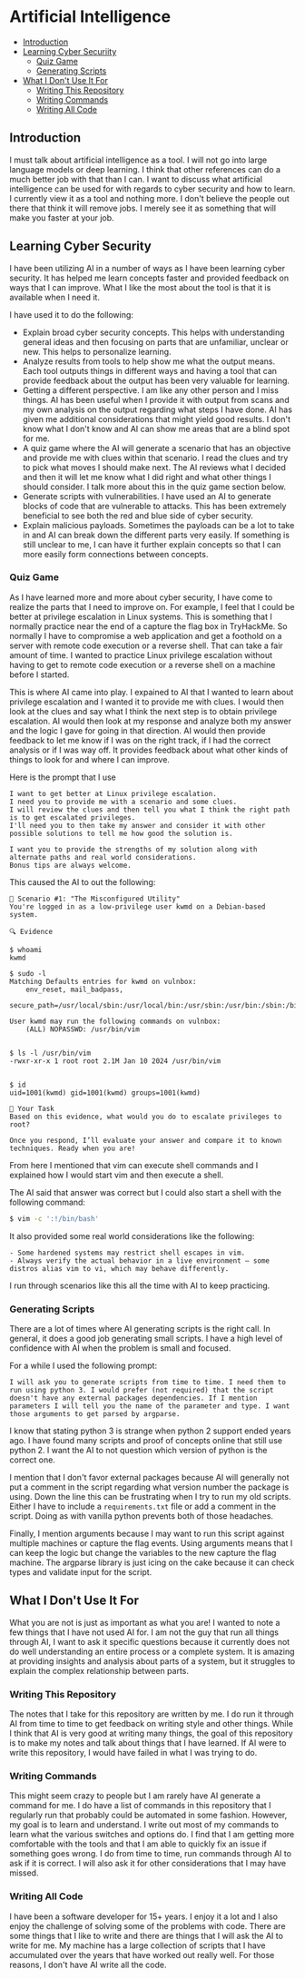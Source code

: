 # Artificial Intelligence

- [Introduction](#introduction)
- [Learning Cyber Securiity](#learning-cyber-security)
  - [Quiz Game](#quiz-game)
  - [Generating Scripts](#generating-scripts)
- [What I Don't Use It For](#what-i-dont-use-it-for)
  - [Writing This Repository](#writing-this-repository)
  - [Writing Commands](#writing-commands)
  - [Writing All Code](#writing-all-code)

## Introduction

I must talk about artificial intelligence as a tool. I will not go into large language models or deep learning. I think that other references can do a much better job with that than I can. I want to discuss what artificial intelligence can be used for with regards to cyber security and how to learn. I currently view it as a tool and nothing more. I don't believe the people out there that think it will remove jobs. I merely see it as something that will make you faster at your job.

## Learning Cyber Security

I have been utilizing AI in a number of ways as I have been learning cyber security. It has helped me learn concepts faster and provided feedback on ways that I can improve. What I like the most about the tool is that it is available when I need it.

I have used it to do the following:

- Explain broad cyber security concepts. This helps with understanding general ideas and then focusing on parts that are unfamiliar, unclear or new. This helps to personalize learning.
- Analyze results from tools to help show me what the output means. Each tool outputs things in different ways and having a tool that can provide feedback about the output has been very valuable for learning.
- Getting a different perspective. I am like any other person and I miss things. AI has been useful when I provide it with output from scans and my own analysis on the output regarding what steps I have done. AI has given me additional considerations that might yield good results. I don't know what I don't know and AI can show me areas that are a blind spot for me.
- A quiz game where the AI will generate a scenario that has an objective and provide me with clues within that scenario. I read the clues and try to pick what moves I should make next. The AI reviews what I decided and then it will let me know what I did right and what other things I should consider. I talk more about this in the quiz game section below.
- Generate scripts with vulnerabilities. I have used an AI to generate blocks of code that are vulnerable to attacks. This has been extremely beneficial to see both the red and blue side of cyber security.
- Explain malicious payloads. Sometimes the payloads can be a lot to take in and AI can break down the different parts very easily. If something is still unclear to me, I can have it further explain concepts so that I can more easily form connections between concepts.

### Quiz Game

As I have learned more and more about cyber security, I have come to realize the parts that I need to improve on. For example, I feel that I could be better at privilege escalation in Linux systems. This is something that I normally practice near the end of a capture the flag box in TryHackMe. So normally I have to compromise a web application and get a foothold on a server with remote code execution or a reverse shell. That can take a fair amount of time. I wanted to practice Linux privilege escalation without having to get to remote code execution or a reverse shell on a machine before I started.

This is where AI came into play. I expained to AI that I wanted to learn about privilege escalation and I wanted it to provide me with clues. I would then look at the clues and say what I think the next step is to obtain privilege escalation. AI would then look at my response and analyze both my answer and the logic I gave for going in that direction. AI would then provide feedback to let me know if I was on the right track, if I had the correct analysis or if I was way off. It provides feedback about what other kinds of things to look for and where I can improve.

Here is the prompt that I use

```text
I want to get better at Linux privilege escalation.
I need you to provide me with a scenario and some clues.
I will review the clues and then tell you what I think the right path is to get escalated privileges.
I'll need you to then take my answer and consider it with other possible solutions to tell me how good the solution is.

I want you to provide the strengths of my solution along with alternate paths and real world considerations.
Bonus tips are always welcome.
```

This caused the AI to out the following:

```text
🧪 Scenario #1: "The Misconfigured Utility"
You're logged in as a low-privilege user kwmd on a Debian-based system.

🔍 Evidence

$ whoami
kwmd

$ sudo -l
Matching Defaults entries for kwmd on vulnbox:
    env_reset, mail_badpass,
    secure_path=/usr/local/sbin:/usr/local/bin:/usr/sbin:/usr/bin:/sbin:/bin

User kwmd may run the following commands on vulnbox:
    (ALL) NOPASSWD: /usr/bin/vim


$ ls -l /usr/bin/vim
-rwxr-xr-x 1 root root 2.1M Jan 10 2024 /usr/bin/vim


$ id
uid=1001(kwmd) gid=1001(kwmd) groups=1001(kwmd)

🎯 Your Task
Based on this evidence, what would you do to escalate privileges to root?

Once you respond, I’ll evaluate your answer and compare it to known techniques. Ready when you are!
```

From here I mentioned that vim can execute shell commands and I explained how I would start vim and then execute a shell.

The AI said that answer was correct but I could also start a shell with the following command:

```bash
$ vim -c ':!/bin/bash'
```

It also provided some real world considerations like the following:

```text
- Some hardened systems may restrict shell escapes in vim.
- Always verify the actual behavior in a live environment — some distros alias vim to vi, which may behave differently.
```

I run through scenarios like this all the time with AI to keep practicing.

### Generating Scripts

There are a lot of times where AI generating scripts is the right call. In general, it does a good job generating small scripts. I have a high level of confidence with AI when the problem is small and focused.

For a while I used the following prompt:

```text
I will ask you to generate scripts from time to time. I need them to run using python 3. I would prefer (not required) that the script doesn't have any external packages dependencies. If I mention parameters I will tell you the name of the parameter and type. I want those arguments to get parsed by argparse.
```

I know that stating python 3 is strange when python 2 support ended years ago. I have found many scripts and proof of concepts online that still use python 2. I want the AI to not question which version of python is the correct one.

I mention that I don't favor external packages because AI will generally not put a comment in the script regarding what version number the package is using. Down the line this can be frustrating when I try to run my old scripts. Either I have to include a `requirements.txt` file or add a comment in the script. Doing as with vanilla python prevents both of those headaches.

Finally, I mention arguments because I may want to run this script against multiple machines or capture the flag events. Using arguments means that I can keep the logic but change the variables to the new capture the flag machine. The argparse library is just icing on the cake because it can check types and validate input for the script.

## What I Don't Use It For

What you are not is just as important as what you are! I wanted to note a few things that I have not used AI for. I am not the guy that run all things through AI, I want to ask it specific questions because it currently does not do well understanding an entire process or a complete system. It is amazing at providing insights and analysis about parts of a system, but it struggles to explain the complex relationship between parts.

### Writing This Repository

The notes that I take for this repository are written by me. I do run it through AI from time to time to get feedback on writing style and other things. While I think that AI is very good at writing many things, the goal of this repository is to make my notes and talk about things that I have learned. If AI were to write this repository, I would have failed in what I was trying to do.

### Writing Commands

This might seem crazy to people but I am rarely have AI generate a command for me. I do have a list of commands in this repository that I regularly run that probably could be automated in some fashion. However, my goal is to learn and understand. I write out most of my commands to learn what the various switches and options do. I find that I am getting more comfortable with the tools and that I am able to quickly fix an issue if something goes wrong. I do from time to time, run commands through AI to ask if it is correct. I will also ask it for other considerations that I may have missed.

### Writing All Code

I have been a software developer for 15+ years. I enjoy it a lot and I also enjoy the challenge of solving some of the problems with code. There are some things that I like to write and there are things that I will ask the AI to write for me. My machine has a large collection of scripts that I have accumulated over the years that have worked out really well. For those reasons, I don't have AI write all the code.
